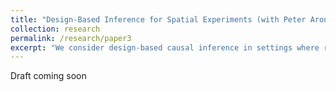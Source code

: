 ```yaml
---
title: "Design-Based Inference for Spatial Experiments (with Peter Aronow and Cyrus Samii)"
collection: research
permalink: /research/paper3
excerpt: "We consider design-based causal inference in settings where randomized treatments have effects that bleed out into space in complex ways that overlap and in viola- tion of the standard “no interference” assumption for many causal inference methods. We define a spatial “marginalized individualistic response,” which characterizes how, on average, units of observation that are a specified distance from an intervention point are affected by treatments at that point, averaging over effects emanating from other intervention points. We establish conditions for non-parametric identification, non-parametric consistency, and consistent recovery of structural effects. We propose methods for both sample-theoretic and permutation-based inference."
---
```


Draft coming soon
